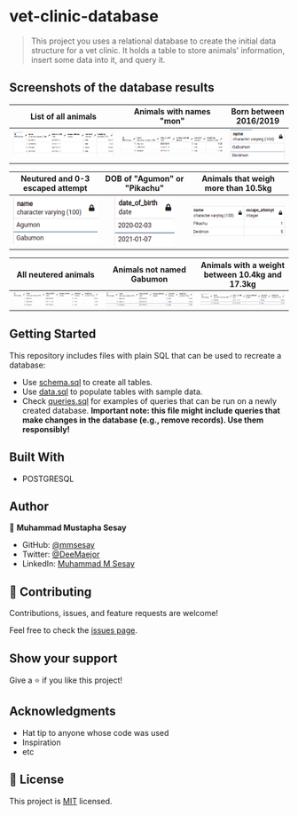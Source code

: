 # vet-clinic-database

> This project you uses a relational database to create the initial data structure for a vet clinic. It holds a table to store animals' information, insert some data into it, and query it.

## Screenshots of the database results

List of all animals                | Animals with names "mon"     |  Born between 2016/2019                          |
:---------------------------------:|:----------------------------:|:------------------------------------------------:|
![](./screenshots/tb1.png)         | ![](./screenshots/tb2.png)   | ![](./screenshots/tb3.png)                       |

Neutured and 0-3 escaped attempt   | DOB of "Agumon" or "Pikachu" | Animals that weigh more than 10.5kg              |
:---------------------------------:|:----------------------------:|:------------------------------------------------:|
![](./screenshots/tb4.png)         |![](./screenshots/tb5.png)    | ![](./screenshots/tb6.png)                       |

All neutered animals               | Animals not named Gabumon    |Animals with a weight between 10.4kg and 17.3kg   |
:---------------------------------:|:----------------------------:|:------------------------------------------------:|
![](./screenshots/tb7.png)         | ![](./screenshots/tb8.png)   | ![](./screenshots/tb9.png)                       | 

## Getting Started

This repository includes files with plain SQL that can be used to recreate a database:

- Use [schema.sql](./schema.sql) to create all tables.
- Use [data.sql](./data.sql) to populate tables with sample data.
- Check [queries.sql](./queries.sql) for examples of queries that can be run on a newly created database. **Important note: this file might include queries that make changes in the database (e.g., remove records). Use them responsibly!**

## Built With

- POSTGRESQL

## Author

👤 **Muhammad Mustapha Sesay**

- GitHub: [@mmsesay](https://github.com/mmsesay)
- Twitter: [@DeeMaejor](https://twitter.com/DeeMaejor)
- LinkedIn: [Muhammad M Sesay](https://linkedin.com/in/muhammad-m-sesay)

## 🤝 Contributing

Contributions, issues, and feature requests are welcome!

Feel free to check the [issues page](../../issues/).

## Show your support

Give a ⭐️ if you like this project!

## Acknowledgments

- Hat tip to anyone whose code was used
- Inspiration
- etc

## 📝 License

This project is [MIT](./MIT.md) licensed.
